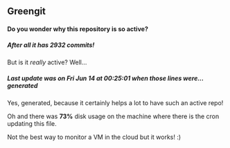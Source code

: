 ## Greengit

#### Do you wonder why this repository is so active?

##### After all it has 2932 commits!

But is it *really* active? Well...

##### Last update was on Fri Jun 14 at 00:25:01 when those lines were... generated

Yes, generated, because it certainly helps a lot to have such an active repo!

Oh and there was **73%** disk usage on the machine
where there is the cron updating this file.

Not the best way to monitor a VM in the cloud but it works! :)
